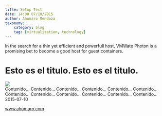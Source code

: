 ```yaml
---
title: Setup Test
date: 14:00 07/10/2015
author: Ahumaro Mendoza
taxonomy:
    category: blog
    tag: [virtualization, technology]
---
```


In the search for a thin yet efficient and powerfull host, VMWate Photon is a promising bet to become a good host for guest containers.

<div itemscope itemtype="http://schema.org/Article">
<h1 itemprop="headline">Esto es el titulo. Esto es el titulo.</h1>
<img itemprop="image" src="http://www.ahumaro.com:81/Articles/002-photon/unsplash_photon.png" />
<div itemprop="description">Contenido... Contenido... Contenido... Contenido... Contenido... Contenido... Contenido... Contenido... Contenido... Contenido... Contenido... Contenido... </div>
<div itemprop="datePublished">2015-07-10</div>
<script src="https://apis.google.com/js/platform.js" async defer></script>
<div class="g-plusone" data-href="http://www.ahumaro.com:81/Articles/test"></div>
<div class="g-plus" data-action="share" data-height="24" data-href="http://www.ahumaro.com:81/Articles/test"></div>
</div>


www.ahumaro.com